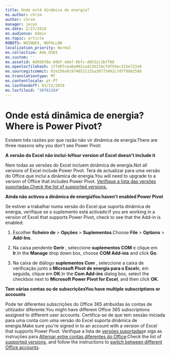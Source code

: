 ```yaml
---
title: Onde está dinâmica de energia?
ms.author: chrsm
author: chrsm
manager: jecon
ms.date: 2/27/2018
ms.audience: Admin
ms.topic: article
ROBOTS: NOINDEX, NOFOLLOW
localization_priority: Normal
ms.collection: Adm_O365
ms.custom: ''
ms.assetid: 0d95078e-9dbf-4def-8bfc-d6532c1bff00
ms.openlocfilehash: 1ff407cea0a992ca4236218cfdf93ec315e723a9
ms.sourcegitcommit: 03a156a9c9740521155a30775492c7dff0982588
ms.translationtype: MT
ms.contentlocale: pt-PT
ms.lasthandoff: 03/22/2019
ms.locfileid: "30761284"
---
```

# <a name="where-is-power-pivot"></a><span data-ttu-id="c386b-102">Onde está dinâmica de energia?</span><span class="sxs-lookup"><span data-stu-id="c386b-102">Where is Power Pivot?</span></span>

<span data-ttu-id="c386b-103">Existem três razões por que razão não vir dinâmica de energia:</span><span class="sxs-lookup"><span data-stu-id="c386b-103">There are three reasons why you don't see Power Pivot:</span></span>
  
 <span data-ttu-id="c386b-104">**A versão do Excel não incluí-lo**</span><span class="sxs-lookup"><span data-stu-id="c386b-104">**Your version of Excel doesn't include it**</span></span>
  
<span data-ttu-id="c386b-105">Nem todas as versões do Excel incluem dinâmica de energia.</span><span class="sxs-lookup"><span data-stu-id="c386b-105">Not all versions of Excel include Power Pivot.</span></span> <span data-ttu-id="c386b-106">Terá de actualizar para uma versão do Office que inclui a dinâmica de energia.</span><span class="sxs-lookup"><span data-stu-id="c386b-106">You will need to upgrade to a version of Office that includes Power Pivot.</span></span> [<span data-ttu-id="c386b-107">Verifique a lista das versões suportadas.</span><span class="sxs-lookup"><span data-stu-id="c386b-107">Check the list of supported versions.</span></span>](https://support.office.com/article/aa64e217-4b6e-410b-8337-20b87e1c2a4b.aspx)
  
 <span data-ttu-id="c386b-108">**Ainda não activou a dinâmica de energia**</span><span class="sxs-lookup"><span data-stu-id="c386b-108">**You haven't enabled Power Pivot**</span></span>
  
<span data-ttu-id="c386b-109">Se estiver a trabalhar numa versão do Excel que suporta dinâmica de energia, verifique se o suplemento está activado:</span><span class="sxs-lookup"><span data-stu-id="c386b-109">If you are working in a version of Excel that supports Power Pivot, check to see that the Add-in is enabled:</span></span>
  
1. <span data-ttu-id="c386b-110">Escolher **ficheiro de** \> **Opções** \> **Suplementos**.</span><span class="sxs-lookup"><span data-stu-id="c386b-110">Choose **File** \> **Options** \> **Add-Ins**.</span></span>
    
2. <span data-ttu-id="c386b-111">Na caixa pendente **Gerir** , seleccione **suplementos COM** e clique em **Ir**.</span><span class="sxs-lookup"><span data-stu-id="c386b-111">In the **Manage** drop down box, choose **COM Add-ins** and click **Go**.</span></span>
    
3. <span data-ttu-id="c386b-112">Na caixa de diálogo **suplementos Com** , seleccione a caixa de verificação junto a **Microsoft Pivot de energia para o Excel**e, em seguida, clique em **OK**.</span><span class="sxs-lookup"><span data-stu-id="c386b-112">In the **Com Add-ins** dialog box, select the checkbox next to **Microsoft Power Pivot for Excel**, and then click **OK**.</span></span> 
    
 <span data-ttu-id="c386b-113">**Tem várias contas ou de subscrições**</span><span class="sxs-lookup"><span data-stu-id="c386b-113">**You have multiple subscriptions or accounts**</span></span>
  
<span data-ttu-id="c386b-114">Pode ter diferentes subscrições do Office 365 atribuídas às contas de utilizador diferente.</span><span class="sxs-lookup"><span data-stu-id="c386b-114">You might have different Office 365 subscriptions assigned to different user accounts.</span></span> <span data-ttu-id="c386b-115">Certifica-se de que tem sessão iniciada para uma conta com uma versão do Excel suporta dinâmica de energia.</span><span class="sxs-lookup"><span data-stu-id="c386b-115">Make sure you're signed in to an account with a version of Excel that supports Power Pivot.</span></span> <span data-ttu-id="c386b-116">Verifique a lista de [versões suportadas](https://support.office.com/article/aa64e217-4b6e-410b-8337-20b87e1c2a4b.aspx)e siga as instruções para [Alternar entre contas diferentes do Office](https://support.office.com/article/b9582171-fd1f-4284-9846-bdd72bb28426.aspx#BKMK_WebSwitchAccounts).</span><span class="sxs-lookup"><span data-stu-id="c386b-116">Check the list of [supported versions](https://support.office.com/article/aa64e217-4b6e-410b-8337-20b87e1c2a4b.aspx), and follow the instructions to [switch between different Office accounts](https://support.office.com/article/b9582171-fd1f-4284-9846-bdd72bb28426.aspx#BKMK_WebSwitchAccounts).</span></span>
  

